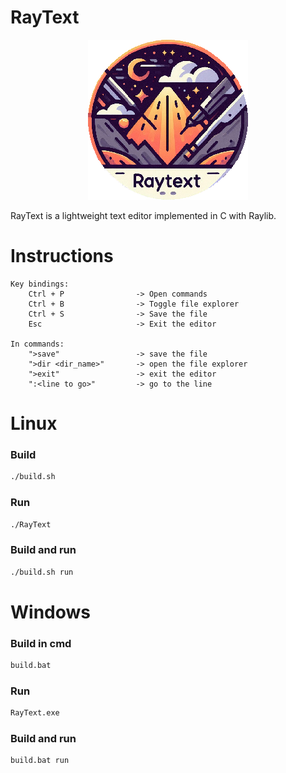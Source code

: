 # RayText

<p align=center>
  <img style="height: 256px" src="./resources/images/icon.png">
</p>

RayText is a lightweight text editor implemented in C with Raylib.

# Instructions

```
Key bindings:
    Ctrl + P                -> Open commands
    Ctrl + B                -> Toggle file explorer
    Ctrl + S                -> Save the file
    Esc                     -> Exit the editor

In commands:
    ">save"                 -> save the file
    ">dir <dir_name>"       -> open the file explorer
    ">exit"                 -> exit the editor
    ":<line to go>"         -> go to the line
```

# Linux

### Build

```bash
./build.sh
```

### Run

```bash
./RayText
```

### Build and run

```bash
./build.sh run
```

# Windows

### Build in cmd

```bash
build.bat
```

### Run

```bash
RayText.exe
```

### Build and run

```bash
build.bat run
```
